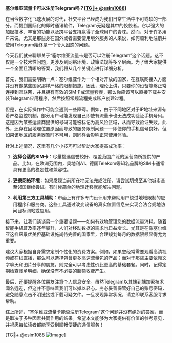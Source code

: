 **塞尔维亚流量卡可以注册Telegram吗？[[TG💪+ @esim1088](https://t.me/s/esim1088)]**

在当今数字化飞速发展的时代，社交平台已经成为我们日常生活中不可或缺的一部分。而提到国际化的即时通讯软件，Telegram无疑是其中的佼佼者。它以强大的加密技术、丰富的功能以及跨平台支持赢得了全球用户的青睐。然而，对于许多用户来说，尤其是那些身在国外或者需要使用境外服务的人来说，如何顺利地注册并使用Telegram始终是一个令人困惑的问题。

今天我们就来聊聊关于“塞尔维亚流量卡是否可以注册Telegram”这个话题。这不仅是一个技术性问题，更涉及到网络环境、政策法规等多个层面。为了给大家提供一个全面且清晰的答案，我们将从几个关键点进行详细分析。

首先，我们需要明确一点：塞尔维亚作为一个相对开放的国家，在互联网接入方面并没有像某些国家那样严格的限制措施。因此，理论上讲，只要你的设备能够正常连接到互联网，并且拥有有效的SIM卡或流量套餐，那么你应该可以直接下载并安装Telegram应用程序，然后按照常规流程完成账户创建过程。

但是，在实际操作中可能会遇到一些障碍。例如，由于不同地区对于IP地址来源有着严格监控机制，部分用户可能发现自己即使有流量卡也无法成功验证手机号码。这是因为某些运营商提供的号码可能被标记为高风险区域，从而导致验证失败。此外，还存在因地理位置原因而导致的服务限制问题——即便你的手机信号良好，但如果该地区的服务器暂时不可用，则同样会影响正常使用体验。

针对上述情况，这里有几个小技巧可以帮助大家提高成功率：

1. **选择合适的SIM卡**：尽量挑选信誉较好、覆盖范围广泛的运营商所提供的产品。比如，在欧洲范围内，奥地利A1、德国Telekom等知名品牌的SIM卡通常具有更高的稳定性和兼容性。
   
2. **更换网络环境**：如果发现当前所在地无法完成注册，请尝试切换至其他城市甚至邻国继续尝试。有时候简单的地理迁移就能解决问题。

3. **利用第三方工具辅助**：市面上有许多专门设计用来帮助用户绕过地域限制的应用程序和服务商。这些工具通过改变设备的真实位置信息来实现合法合规地访问目标网站或应用。

接下来，让我们谈谈另一个重要话题——如何有效地管理您的数据流量消耗。随着智能手机普及率逐年攀升，人们对移动数据的需求也日益增长。尤其是在像塞尔维亚这样风景优美但基础设施尚待完善的国家里，合理规划每月的数据限额显得尤为重要。

建议大家根据自身需求定制个性化的资费方案。例如，如果您经常需要观看高清视频或在线直播，那么可以选择包含更多高速流量包的产品；而对于那些主要依赖文字聊天和图片分享的朋友，则完全可以考虑性价比更高的基础套餐。同时，记得定期检查账单明细，确保没有不必要的超额收费产生。

最后，还要提醒各位朋友注意个人信息安全。虽然Telegram以其端到端加密技术闻名遐迩，但这并不意味着我们可以掉以轻心。务必妥善保管好自己的账号密码，避免随意点击不明链接或下载可疑文件。一旦发现异常状况，请立即联系客服寻求帮助。

综上所述，“塞尔维亚流量卡能否注册Telegram”这个问题并没有绝对的答案，而是取决于多种因素共同作用的结果。希望本文能够为大家提供有价值的参考意见，并祝愿每位读者都能享受到顺畅便捷的通信服务！

[[TG💪+ @esim1088](https://t.me/s/esim1088) ![Image](https://i.postimg.cc/4NQfJmqS/Snipaste-2025-05-13-00-14-12.png)]